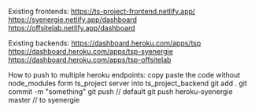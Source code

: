 Existing frontends:
https://ts-project-frontend.netlify.app/
https://syenergie.netlify.app/dashboard
https://offsitelab.netlify.app/dashboard

Existing backends:
https://dashboard.heroku.com/apps/tsp
https://dashboard.heroku.com/apps/tsp-syenergie
https://dashboard.heroku.com/apps/tsp-offsitelab

How to push to multiple heroku endpoints:
copy paste the code without node_modules form ts_project server into ts_project_backend
git add .
git commit -m "something"
git push // default
git push heroku-syenergie master // to syenergie
